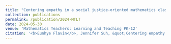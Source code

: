 ```yaml
---
title: "Centering empathy in a social justice-oriented mathematics classroom"
collection: publications
permalink: /publication/2024-MTLT
date: 2024-05-30
venue: 'Mathematics Teachers: Learning and Teaching PK-12'
citation: '<b>Eunhye Flavin</b>, Jennifer Suh, &quot;Centering empathy in a social justice-oriented mathematics classroom,&quot; in <i>Mathematics Teachers: Learning and Teaching PK-12</i>, accepted, 2024.'
---
```

